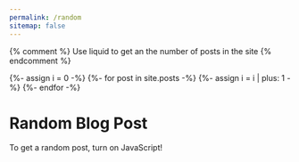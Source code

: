 ```yaml
---
permalink: /random
sitemap: false
--- 
```


<script>
// this stops a white flash from happening while the random post script is running

let theme = sessionStorage.getItem('theme');
if (theme === "dark") {
  document.documentElement.setAttribute('data-theme', 'dark');
} else if (theme === "light") {
  document.documentElement.setAttribute('data-theme', 'light');
}

</script>

{% comment %}
Use liquid to get an the number of posts in the site
{% endcomment %}

{%- assign i = 0 -%}
{%- for post in site.posts -%}
    {%- assign i = i | plus: 1 -%}
{%- endfor -%}

<script>

  const comingFromPost = document.referrer; 

  const allPosts = 
    [{%- for post in site.posts -%}
    {%- unless post.unlisted -%}
      {%- assign i = i | minus: 1 -%}
      "{{ site.url }}{{ post.url }}"{%- unless i == 0 -%},{%- endunless -%}
    {%- endunless -%}
    {%- endfor -%}];

  function linkToRandomBlogPost() {
      const randomPostLink = allPosts[Math.floor(Math.random() * allPosts.length)];
      return randomPostLink;
  }

  location.replace(linkToRandomBlogPost())

</script>

<noscript mardown="1">

# Random Blog Post

To get a random post, turn on JavaScript! 

</noscript>
